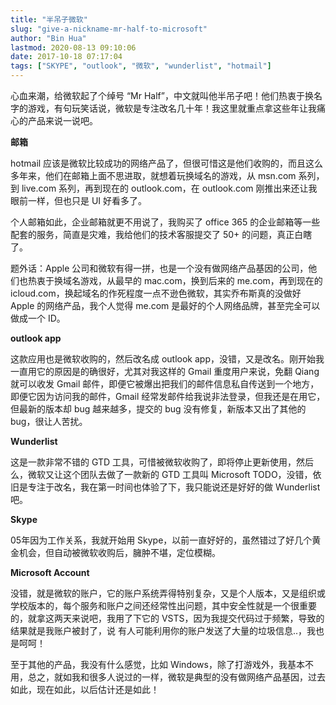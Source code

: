 ```yaml
---
title: "半吊子微软"
slug: "give-a-nickname-mr-half-to-microsoft"
author: "Bin Hua"
lastmod: 2020-08-13 09:10:06
date: 2017-10-18 07:17:04
tags: ["SKYPE", "outlook", "微软", "wunderlist", "hotmail"]
---
```


心血来潮，给微软起了个绰号 “Mr Half”，中文就叫他半吊子吧！他们热衷于换名字的游戏，有句玩笑话说，微软是专注改名几十年！我这里就重点拿这些年让我痛心的产品来说一说吧。

**邮箱**

hotmail 应该是微软比较成功的网络产品了，但很可惜这是他们收购的，而且这么多年来，他们在邮箱上面不思进取，就想着玩换域名的游戏，从 msn.com 系列，到 live.com 系列，再到现在的 outlook.com，在 outlook.com 刚推出来还让我眼前一样，但也只是 UI 好看多了。

个人邮箱如此，企业邮箱就更不用说了，我购买了 office 365 的企业邮箱等一些配套的服务，简直是灾难，我给他们的技术客服提交了 50+ 的问题，真正白瞎了。

题外话：Apple 公司和微软有得一拼，也是一个没有做网络产品基因的公司，他们也热衷于换域名游戏，从最早的 mac.com，换到后来的 me.com，再到现在的 icloud.com，换起域名的作死程度一点不逊色微软，其实乔布斯真的没做好 Apple 的网络产品，我个人觉得 me.com 是最好的个人网络品牌，甚至完全可以做成一个 ID。

**outlook app**

这款应用也是微软收购的，然后改名成 outlook app，没错，又是改名。刚开始我一直用它的原因是的确很好，尤其对我这样的 Gmail 重度用户来说，免翻 Qiang 就可以收发 Gmail 邮件，即便它被爆出把我们的邮件信息私自传送到一个地方，即便它因为访问我的邮件，Gmail 经常发邮件给我说非法登录，但我还是在用它，但最新的版本却 bug 越来越多，提交的 bug 没有修复，新版本又出了其他的 bug，很让人苦扰。

**Wunderlist**

这是一款非常不错的 GTD 工具，可惜被微软收购了，即将停止更新使用，然后么，微软又让这个团队去做了一款新的 GTD 工具叫 Microsoft TODO，没错，依旧是专注于改名，我在第一时间也体验了下，我只能说还是好好的做 Wunderlist 吧。

**Skype**

05年因为工作关系，我就开始用 Skype，以前一直好好的，虽然错过了好几个黄金机会，但自动被微软收购后，臃肿不堪，定位模糊。

**Microsoft Account**

没错，就是微软的账户，它的账户系统弄得特别复杂，又是个人版本，又是组织或学校版本的，每个服务和账户之间还经常性出问题，其中安全性就是一个很重要的，就拿这两天来说吧，我用了下它的 VSTS，因为我提交代码过于频繁，导致的结果就是我账户被封了，说 有人可能利用你的账户发送了大量的垃圾信息..，我也是呵呵！

至于其他的产品，我没有什么感觉，比如 Windows，除了打游戏外，我基本不用，总之，就如我和很多人说过的一样，微软是典型的没有做网络产品基因，过去如此，现在如此，以后估计还是如此！